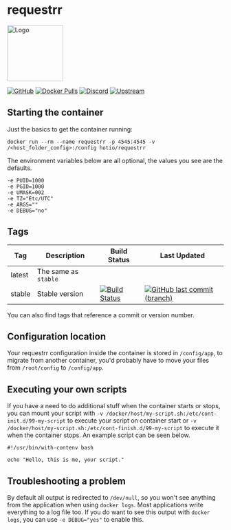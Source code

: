 # requestrr

<img src="https://raw.githubusercontent.com/hotio/docker-requestrr/master/img/requestrr.png" alt="Logo" height="130">

[![GitHub](https://img.shields.io/badge/source-github-lightgrey)](https://github.com/hotio/docker-requestrr)
[![Docker Pulls](https://img.shields.io/docker/pulls/hotio/requestrr)](https://hub.docker.com/r/hotio/requestrr)
[![Discord](https://img.shields.io/discord/610068305893523457?color=738ad6&label=discord&logo=discord&logoColor=white)](https://discord.gg/3SnkuKp)
[![Upstream](https://img.shields.io/badge/upstream-project-yellow)](https://github.com/darkalfx/requestrr)

## Starting the container

Just the basics to get the container running:

```shell
docker run --rm --name requestrr -p 4545:4545 -v /<host_folder_config>:/config hotio/requestrr
```

The environment variables below are all optional, the values you see are the defaults.

```shell
-e PUID=1000
-e PGID=1000
-e UMASK=002
-e TZ="Etc/UTC"
-e ARGS=""
-e DEBUG="no"
```

## Tags

| Tag      | Description                    | Build Status                                                                                                                                                | Last Updated                                                                                                                                                        |
| ---------|--------------------------------|-------------------------------------------------------------------------------------------------------------------------------------------------------------|---------------------------------------------------------------------------------------------------------------------------------------------------------------------|
| latest   | The same as `stable`           |                                                                                                                                                             |                                                                                                                                                                     |
| stable   | Stable version                 | [![Build Status](https://cloud.drone.io/api/badges/hotio/docker-requestrr/status.svg?ref=refs/heads/stable)](https://cloud.drone.io/hotio/docker-requestrr) | [![GitHub last commit (branch)](https://img.shields.io/github/last-commit/hotio/docker-requestrr/stable)](https://github.com/hotio/docker-requestrr/commits/stable) |

You can also find tags that reference a commit or version number.

## Configuration location

Your requestrr configuration inside the container is stored in `/config/app`, to migrate from another container, you'd probably have to move your files from `/root/config` to `/config/app`.

## Executing your own scripts

If you have a need to do additional stuff when the container starts or stops, you can mount your script with `-v /docker/host/my-script.sh:/etc/cont-init.d/99-my-script` to execute your script on container start or `-v /docker/host/my-script.sh:/etc/cont-finish.d/99-my-script` to execute it when the container stops. An example script can be seen below.

```shell
#!/usr/bin/with-contenv bash

echo "Hello, this is me, your script."
```

## Troubleshooting a problem

By default all output is redirected to `/dev/null`, so you won't see anything from the application when using `docker logs`. Most applications write everything to a log file too. If you do want to see this output with `docker logs`, you can use `-e DEBUG="yes"` to enable this.
